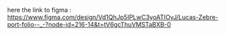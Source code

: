 here the link to figma :
https://www.figma.com/design/Vd1QhJp5IPLwC3yoATIOyJ/Lucas-Zebre-port-folio--_-?node-id=216-14&t=tV6gcThuVMSTaBXB-0
